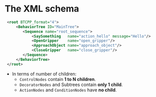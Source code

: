 # The XML schema

```xml
 <root BTCPP_format="4">
     <BehaviorTree ID="MainTree">
        <Sequence name="root_sequence">
            <SaySomething   name="action_hello" message="Hello"/>
            <OpenGripper    name="open_gripper"/>
            <ApproachObject name="approach_object"/>
            <CloseGripper   name="close_gripper"/>
        </Sequence>
     </BehaviorTree>
 </root>
```

- In terms of number of children:
  - `ControlNodes` contain **1 to N children**.
  - `DecoratorNodes` and Subtrees contain **only 1 child**.
  - `ActionNodes` and `ConditionNodes` have **no child**.